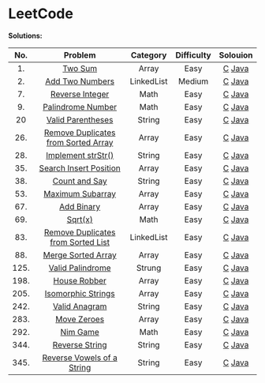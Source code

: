 # LeetCode

**Solutions:**

| No.   | Problem  | Category  | Difficulty | Solouion |
|:--------:|:-----------:|:---------:|:---------:|:---------:|
1.|[Two Sum](https://leetcode.com/problems/reverse-string/description/) |Array |Easy | [C](/Algorithms/C/1-Two-Sum.md) [Java](/Algorithms/Java/1-Two-Sum.md)
2.|[Add Two Numbers](https://leetcode.com/problems/add-two-numbers/description/) |LinkedList |Medium |[C](/Algorithms/C/2-Add-Two-Numbers.md) [Java](/Algorithms/Java/qqq.md)
7.|[Reverse Integer](https://leetcode.com/problems/reverse-integer/description/)|Math|Easy| [C](/Algorithms/C/7-Reverse-Integer.md) [Java](/Algorithms/Java/7-Reverse-Integer.md) 
9.|[Palindrome Number](https://leetcode.com/problems/palindrome-number/description/)|Math |Easy| [C](/Algorithms/C/20-Valid-Parentheses.md) [Java](/Algorithms/Java/9-Palindrome-Number.md) 
20|[Valid Parentheses](https://leetcode.com/problems/valid-parentheses/description/)|String| Easy| [C](/Algorithms/C/20-Valid-Parentheses.md) [Java](/Algorithms/Java/20-Valid-Parentheses.md)
26.|[Remove Duplicates from Sorted Array](https://leetcode.com/problems/remove-duplicates-from-sorted-array/description/)|Array|Easy|[C](/Algorithms/C/26-Remove-Duplicates-from-Sorted-Array.md) [Java](/Algorithms/Java/26-Remove-Duplicates-from-Sorted-Array.md)|
28.|[ Implement strStr()](https://leetcode.com/problems/implement-strstr/description/)|String|Easy|[C](/Algorithms/C/28-Implement-strStr.md) [Java](/Algorithms/Java/28-Implement-strStr.md)|
35.|[Search Insert Position](https://leetcode.com/problems/search-insert-position/description/)|Array|Easy|[C](/Algorithms/C/35-Search-Insert-Position.md) [Java](/Algorithms/Java/35-Search-Insert-Position.md)|
38.|[Count and Say](https://leetcode.com/problems/count-and-say/description/)|String|Easy|[C](/Algorithms/C/38-Count-and-Say.md) [Java](/Algorithms/Java/38-Count-and-Say.md)|
53.|[Maximum Subarray](https://leetcode.com/problems/maximum-subarray/description/)|Array|Easy|[C](/Algorithms/C/53-Maximum-Subarray.md) [Java](/Algorithms/Java/53-Maximum-Subarray.md)|
67.|[Add Binary](https://leetcode.com/problems/add-binary/description/)|Array|Easy|[C](/Algorithms/C/67-Add-Binary.md) [Java](/Algorithms/Java/67-Add-Binary.md)|
69.|[Sqrt(x)](https://leetcode.com/problems/sqrtx/description/)|Math|Easy|[C](/Algorithms/C/69-Sqrt(x).md) [Java](/Algorithms/Java/69-Sqrt(x).md)|
83.|[Remove Duplicates from Sorted List](https://leetcode.com/problems/remove-duplicates-from-sorted-list/description/)|LinkedList|Easy|[C](/Algorithms/C/83-Remove-Duplicates-from-Sorted-List.md) [Java](/Algorithms/Java/83-Remove-Duplicates-from-Sorted-List.md)|
88.|[Merge Sorted Array](https://leetcode.com/problems/merge-sorted-array/description/)|Array|Easy|[C](/Algorithms/C/88-Merge-Sorted-Array.md) [Java](/Algorithms/Java/88-Merge-Sorted-Array.md)|
125.|[Valid Palindrome](https://leetcode.com/problems/valid-palindrome/description/)|Strung|Easy|[C](/Algorithms/C/125-Valid-Palindrome.md) [Java](/Algorithms/Java/125-Valid-Palindrome.md)|
198.|[House Robber](https://leetcode.com/problems/house-robber/description/)|Array|Easy|[C](/Algorithms/C/198-House-Robber.md) [Java](/Algorithms/Java/198-House-Robber.md)|
205.|[Isomorphic Strings](https://leetcode.com/problems/isomorphic-strings/description/)|Array|Easy|[C](/Algorithms/C/205-Isomorphic-Strings.md) [Java](/Algorithms/Java/205-Isomorphic-Strings.md)|
242.|[Valid Anagram](https://leetcode.com/problems/valid-anagram/description/)|String|Easy|[C](/Algorithms/C/242-Valid-Anagram.md) [Java](/Algorithms/Java/242-Valid-Anagram.md)|
283.|[Move Zeroes](https://leetcode.com/problems/move-zeroes/description/)|Array|Easy|[C](/Algorithms/C/283-Move-Zeroes.md) [Java](/Algorithms/Java/283-Move-Zeroes.md)|
292.|[Nim Game](https://leetcode.com/problems/nim-game/description/)|Math|Easy|[C](/Algorithms/C/292-Nim-Game.md) [Java](/Algorithms/Java/292-Nim-Game.md)|
344.|[Reverse String](https://leetcode.com/problems/reverse-string/description/)|String |Easy|[C](/Algorithms/C/344-Reverse-String.md) [Java](/Algorithms/Java/344-Reverse-String.md) 
345.|[Reverse Vowels of a String](https://leetcode.com/problems/reverse-vowels-of-a-string/description/)|String |Easy|[C](/Algorithms/C/345-Reverse-Vowels-of-a-String.md) [Java](/Algorithms/Java/345-Reverse-Vowels-of-a-String.md) 

